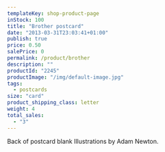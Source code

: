 ```yaml
---
templateKey: shop-product-page
inStock: 100
title: "Brother postcard"
date: "2013-03-31T23:03:41+01:00"
publish: true
price: 0.50
salePrice: 0
permalink: /product/brother
description: ""
productId: "2245"
productImage: "/img/default-image.jpg"
tags:
  - postcards
size: "card"
product_shipping_class: letter
weight: 4
total_sales:
  - "3"
---
```


Back of postcard blank Illustrations by Adam Newton.
